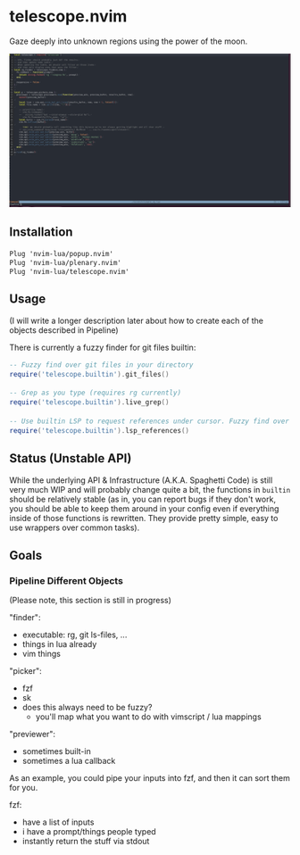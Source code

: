 # telescope.nvim

Gaze deeply into unknown regions using the power of the moon.

![Example](./media/simple_rg_v1.gif)

## Installation

```vim
Plug 'nvim-lua/popup.nvim'
Plug 'nvim-lua/plenary.nvim'
Plug 'nvim-lua/telescope.nvim'
```

## Usage

(I will write a longer description later about how to create each of the objects described in Pipeline)

There is currently a fuzzy finder for git files builtin:

```lua
-- Fuzzy find over git files in your directory
require('telescope.builtin').git_files()

-- Grep as you type (requires rg currently)
require('telescope.builtin').live_grep()

-- Use builtin LSP to request references under cursor. Fuzzy find over results.
require('telescope.builtin').lsp_references()
```

## Status (Unstable API)

While the underlying API & Infrastructure (A.K.A. Spaghetti Code) is still very much WIP and
will probably change quite a bit, the functions in `builtin` should be relatively stable (as
in, you can report bugs if they don't work, you should be able to keep them around in your config
even if everything inside of those functions is rewritten. They provide pretty simple, easy to use
wrappers over common tasks).


## Goals


### Pipeline Different Objects

(Please note, this section is still in progress)

"finder":
- executable: rg, git ls-files, ...
- things in lua already
- vim things

"picker":
- fzf
- sk
- does this always need to be fuzzy?
    - you'll map what you want to do with vimscript / lua mappings

"previewer":
- sometimes built-in
- sometimes a lua callback


As an example, you could pipe your inputs into fzf, and then it can sort them for you.

fzf:
- have a list of inputs
- i have a prompt/things people typed
- instantly return the stuff via stdout
